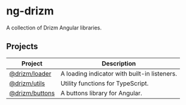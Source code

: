 # ng-drizm
A collection of Drizm Angular libraries.

## Projects

| Project | Description |
|---------|-------------|
|[@drizm/loader](https://github.com/drizm-team/ng-drizm/tree/master/projects/loader)|A loading indicator with built-in listeners.
|[@drizm/utils](https://github.com/drizm-team/ng-drizm/tree/master/projects/utils)|Utility functions for TypeScript.
|[@drizm/buttons](https://github.com/drizm-team/ng-drizm/tree/master/projects/buttons)|A buttons library for Angular.
